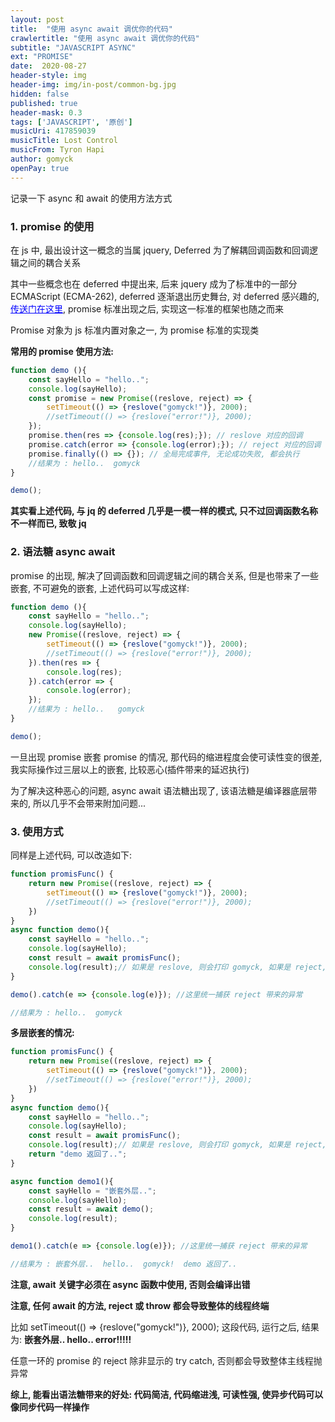 ```yaml
---
layout: post
title:  "使用 async await 调优你的代码"
crawlertitle: "使用 async await 调优你的代码"
subtitle: "JAVASCRIPT ASYNC"
ext: "PROMISE"
date:  2020-08-27
header-style: img
header-img: img/in-post/common-bg.jpg
hidden: false
published: true
header-mask: 0.3
tags: ['JAVASCRIPT', '原创']
musicUri: 417859039
musicTitle: Lost Control
musicFrom: Tyron Hapi
author: gomyck
openPay: true
---
```


记录一下 async 和 await 的使用方法方式

### 1. promise 的使用

在 js 中, 最出设计这一概念的当属 jquery, Deferred 为了解耦回调函数和回调逻辑之间的耦合关系

其中一些概念也在 deferred 中提出来, 后来 jquery 成为了标准中的一部分 ECMAScript (ECMA-262), deferred 逐渐退出历史舞台, 对 deferred 感兴趣的, <a style="color: blue;" href="/posts/jqDeferred/">传送门在这里</a>, promise 标准出现之后, 实现这一标准的框架也随之而来

Promise 对象为 js 标准内置对象之一, 为 promise 标准的实现类

**常用的 promise 使用方法:**

```javascript
function demo (){
    const sayHello = "hello..";
    console.log(sayHello);
    const promise = new Promise((reslove, reject) => {
        setTimeout(() => {reslove("gomyck!")}, 2000);
        //setTimeout(() => {reslove("error!")}, 2000);
    });
    promise.then(res => {console.log(res);}); // reslove 对应的回调
    promise.catch(error => {console.log(error);}); // reject 对应的回调
    promise.finally(() => {}); // 全局完成事件, 无论成功失败, 都会执行
    //结果为 : hello..  gomyck
}

demo();
```

**其实看上述代码, 与 jq 的 deferred 几乎是一模一样的模式, 只不过回调函数名称不一样而已, 致敬 jq**

### 2. 语法糖 async await

promise 的出现, 解决了回调函数和回调逻辑之间的耦合关系, 但是也带来了一些嵌套, 不可避免的嵌套, 上述代码可以写成这样:

```javascript
function demo (){
    const sayHello = "hello..";
    console.log(sayHello);
    new Promise((reslove, reject) => {
        setTimeout(() => {reslove("gomyck!")}, 2000);
        //setTimeout(() => {reslove("error!")}, 2000);
    }).then(res => {
        console.log(res);
    }).catch(error => {
        console.log(error);
    });
    //结果为 : hello..   gomyck
}

demo();
```

一旦出现 promise 嵌套 promise 的情况, 那代码的缩进程度会使可读性变的很差, 我实际操作过三层以上的嵌套, 比较恶心(插件带来的延迟执行)

为了解决这种恶心的问题, async await 语法糖出现了, 该语法糖是编译器底层带来的, 所以几乎不会带来附加问题...

### 3. 使用方式

同样是上述代码, 可以改造如下:

```javascript
function promisFunc() {
    return new Promise((reslove, reject) => {
        setTimeout(() => {reslove("gomyck!")}, 2000);
        //setTimeout(() => {reslove("error!")}, 2000);
    })
}
async function demo(){
    const sayHello = "hello..";
    console.log(sayHello);
    const result = await promisFunc();
    console.log(result);// 如果是 reslove, 则会打印 gomyck, 如果是 reject, 那么在上一步, 会抛异常
}

demo().catch(e => {console.log(e)}); //这里统一捕获 reject 带来的异常

//结果为 : hello..  gomyck
```

**多层嵌套的情况:**

```javascript
function promisFunc() {
    return new Promise((reslove, reject) => {
        setTimeout(() => {reslove("gomyck!")}, 2000);
        //setTimeout(() => {reslove("error!")}, 2000);
    })
}
async function demo(){
    const sayHello = "hello..";
    console.log(sayHello);
    const result = await promisFunc();
    console.log(result);// 如果是 reslove, 则会打印 gomyck, 如果是 reject, 那么在上一步, 会抛异常
    return "demo 返回了..";
}

async function demo1(){
    const sayHello = "嵌套外层..";
    console.log(sayHello);
    const result = await demo();
    console.log(result);
}

demo1().catch(e => {console.log(e)}); //这里统一捕获 reject 带来的异常

//结果为 : 嵌套外层..  hello..  gomyck!  demo 返回了..

```

**注意, await 关键字必须在 async 函数中使用, 否则会编译出错**

**注意, 任何 await 的方法, reject 或 throw 都会导致整体的线程终端**

比如 setTimeout(() => {reslove("gomyck!")}, 2000); 这段代码, 运行之后, 结果为:  **嵌套外层..  hello..  error!!!!!**

任意一环的 promise 的 reject 除非显示的 try catch, 否则都会导致整体主线程抛异常

**综上, 能看出语法糖带来的好处: 代码简洁, 代码缩进浅, 可读性强, 使异步代码可以像同步代码一样操作**

